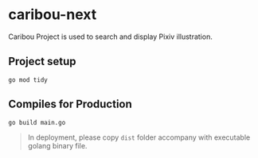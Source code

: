 # caribou-next

Caribou Project is used to search and display Pixiv illustration.

## Project setup
```
go mod tidy
```

## Compiles for Production
```
go build main.go
```

> In deployment, please copy `dist` folder accompany with executable golang binary file.
